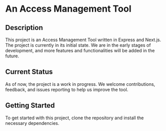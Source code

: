 # An Access Management Tool  

## Description  

This project is an Access Management Tool written in Express and Next.js. The project is currently in its initial state. We are in the early stages of development, and more features and functionalities will be added in the future.  

## Current Status  

As of now, the project is a work in progress. We welcome contributions, feedback, and issues reporting to help us improve the tool.   
## Getting Started  

To get started with this project, clone the repository and install the necessary dependencies.  
